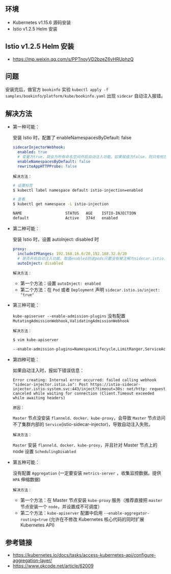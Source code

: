 ## 环境
- Kubernetes v1.15.6 源码安装
- Istio v1.2.5 Helm 安装

## Istio v1.2.5 Helm 安装
- https://mp.weixin.qq.com/s/PPTnoyVD2bzeZ6vHRUphzQ

## 问题

安装完后，做官方 `bookinfo` 实验 `kubectl apply -f samples/bookinfo/platform/kube/bookinfo.yaml` 出现 `sidecar` 自动注入报错。

## 解决方法

- 第一种可能：

    安装 Istio 时，配置了 enableNamespacesByDefault: false
    ```yaml
    sidecarInjectorWebhook:
      enabled: true
      # 变量为true，就会为所有命名空间开启自动注入功能。如果赋值为false，则只有标签为istio-injection的命名空间才会开启自动注入功能
      enableNamespacesByDefault: false
      rewriteAppHTTPProbe: false
    ```

    `解决方法：`
    ```bash
    # 设置标签
    $ kubectl label namespace default istio-injection=enabled

    # 查看
    $ kubectl get namespace -L istio-injection

    NAME                   STATUS   AGE    ISTIO-INJECTION
    default                Active   374d   enabled
    ```

- 第二种可能：

    安装 Istio 时，设置 autoInject: disabled 时
    ```yaml
    proxy:
      includeIPRanges: 192.168.16.0/20,192.168.32.0/20
      # 是否开启自动注入功能，取值enabled则该pods只要没有被注解为sidecar.istio.io/inject: "false",就会自动注入。  如果取值为disabled，则需要为pod设置注解sidecar.istio.io/inject: "true"才会进行注入
      autoInject: disabled
    ```

    `解决方法：`
    - 第一个方法：设置 `autoInject: enabled`
    - 第二个方法：在 `Pod` 或者 `Deployment` 声明 `sidecar.istio.io/inject: "true"`

- 第三种可能：

    `kube-apiserver --enable-admission-plugins` 没有配置 `MutatingAdmissionWebhook,ValidatingAdmissionWebhook`

    `解决方法：`
    ```bash
    $ vim kube-apiserver

    --enable-admission-plugins=NamespaceLifecycle,LimitRanger,ServiceAccount,DefaultStorageClass,DefaultTolerationSeconds,MutatingAdmissionWebhook,ValidatingAdmissionWebhook,ResourceQuota,NodeRestriction \
    ```

- 第四种可能：

    如果自动注入时，报如下错误信息：

    `Error creating: Internal error occurred: failed calling webhook "sidecar-injector.istio.io": Post https://istio-sidecar-injector.istio-system.svc:443/inject?timeout=30s: net/http: request canceled while waiting for connection (Client.Timeout exceeded while awaiting headers)`

    `原因：`

    `Master` 节点没安装 `flanneld、docker、kube-proxy`，会导致 `Master` 节点访问不了集群内部的 `Service`(istio-sidecar-injector)，导致自动注入失败。

    `解决方法：`

    `Master` 安装 `flanneld、docker、kube-proxy`，并且针对 Master 节点上的 node 设置 `SchedulingDisabled`

- 第五种可能：

    没有配置 `Aggregation` (一定要安装 `metrics-server` ，收集监控数据。提供 `HPA` 伸缩数据)

    `解决方法：`
    - 第一个方法：在 Master 节点安装 `kube-proxy` 服务（推荐直接把 `master` 节点安装一个 `node`，并设置成不可调度）
    - 第二个方法：`kube-apiserver` 配置中启用 `--enable-aggregator-routing=true` (允许在不修改 Kubernetes 核心代码的同时扩展 Kubernetes API)


## 参考链接
- https://kubernetes.io/docs/tasks/access-kubernetes-api/configure-aggregation-layer/
- https://www.okcode.net/article/62009